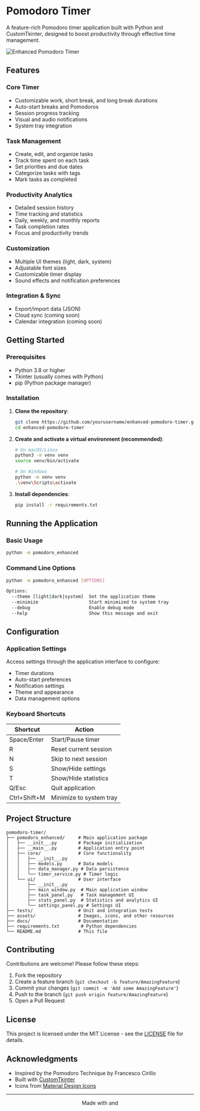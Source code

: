 # Pomodoro Timer

A feature-rich Pomodoro timer application built with Python and CustomTkinter, designed to boost productivity through effective time management.

![Enhanced Pomodoro Timer](screenshots/app-screenshot.png)

## Features

### Core Timer
- Customizable work, short break, and long break durations
- Auto-start breaks and Pomodoros
- Session progress tracking
- Visual and audio notifications
- System tray integration

### Task Management
- Create, edit, and organize tasks
- Track time spent on each task
- Set priorities and due dates
- Categorize tasks with tags
- Mark tasks as completed

### Productivity Analytics
- Detailed session history
- Time tracking and statistics
- Daily, weekly, and monthly reports
- Task completion rates
- Focus and productivity trends

### Customization
- Multiple UI themes (light, dark, system)
- Adjustable font sizes
- Customizable timer display
- Sound effects and notification preferences

### Integration & Sync
- Export/import data (JSON)
- Cloud sync (coming soon)
- Calendar integration (coming soon)

## Getting Started

### Prerequisites
- Python 3.8 or higher
- Tkinter (usually comes with Python)
- pip (Python package manager)

### Installation

1. **Clone the repository**:
   ```bash
   git clone https://github.com/yourusername/enhanced-pomodoro-timer.git
   cd enhanced-pomodoro-timer
   ```

2. **Create and activate a virtual environment (recommended)**:
   ```bash
   # On macOS/Linux
   python3 -m venv venv
   source venv/bin/activate
   
   # On Windows
   python -m venv venv
   .\venv\Scripts\activate
   ```

3. **Install dependencies**:
   ```bash
   pip install -r requirements.txt
   ```

## Running the Application

### Basic Usage
```bash
python -m pomodoro_enhanced
```

### Command Line Options
```bash
python -m pomodoro_enhanced [OPTIONS]

Options:
  --theme [light|dark|system]  Set the application theme
  --minimize                   Start minimized to system tray
  --debug                      Enable debug mode
  --help                       Show this message and exit
```

## Configuration

### Application Settings
Access settings through the application interface to configure:
- Timer durations
- Auto-start preferences
- Notification settings
- Theme and appearance
- Data management options

### Keyboard Shortcuts
| Shortcut | Action |
|----------|--------|
| Space/Enter | Start/Pause timer |
| R | Reset current session |
| N | Skip to next session |
| S | Show/Hide settings |
| T | Show/Hide statistics |
| Q/Esc | Quit application |
| Ctrl+Shift+M | Minimize to system tray |

## Project Structure

```
pomodoro-timer/
├── pomodoro_enhanced/     # Main application package
│   ├── __init__.py        # Package initialization
│   ├── __main__.py        # Application entry point
│   ├── core/              # Core functionality
│   │   ├── __init__.py
│   │   ├── models.py      # Data models
│   │   ├── data_manager.py # Data persistence
│   │   └── timer_service.py # Timer logic
│   └── ui/                # User interface
│       ├── __init__.py
│       ├── main_window.py  # Main application window
│       ├── task_panel.py   # Task management UI
│       ├── stats_panel.py  # Statistics and analytics UI
│       └── settings_panel.py # Settings UI
├── tests/                 # Unit and integration tests
├── assets/                # Images, icons, and other resources
├── docs/                  # Documentation
├── requirements.txt        # Python dependencies
└── README.md              # This file
```

## Contributing

Contributions are welcome! Please follow these steps:

1. Fork the repository
2. Create a feature branch (`git checkout -b feature/AmazingFeature`)
3. Commit your changes (`git commit -m 'Add some AmazingFeature'`)
4. Push to the branch (`git push origin feature/AmazingFeature`)
5. Open a Pull Request

## License

This project is licensed under the MIT License - see the [LICENSE](LICENSE) file for details.

## Acknowledgments

- Inspired by the Pomodoro Technique by Francesco Cirillo
- Built with [CustomTkinter](https://github.com/TomSchimansky/CustomTkinter)
- Icons from [Material Design Icons](https://materialdesignicons.com/)

---

<p align="center">
  Made with and 
</p>
